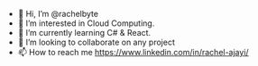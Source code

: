 - 👋 Hi, I’m @rachelbyte
- 👀 I’m interested in Cloud Computing.
- 🌱 I’m currently learning C# & React.
- 💞️ I’m looking to collaborate on any project
- 📫 How to reach me https://www.linkedin.com/in/rachel-ajayi/

<!---
rachelbyte/rachelbyte is a ✨ special ✨ repository because its `README.md` (this file) appears on your GitHub profile.
You can click the Preview link to take a look at your changes.
--->
